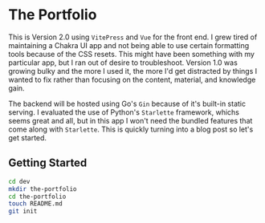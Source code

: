 # The Portfolio

This is Version 2.0 using `VitePress` and `Vue` for the front end. I grew tired of maintaining a 
Chakra UI app and not being able to use certain formatting tools because of the CSS resets. This
might have been something with my particular app, but I ran out of desire to troubleshoot. Version
1.0 was growing bulky and the more I used it, the more I'd get distracted by things I wanted to fix
rather than focusing on the content, material, and knowledge gain. 

The backend will be hosted using Go's `Gin` because of it's built-in static serving. I evaluated the
use of Python's `Starlette` framework, whichs seems great and all, but in this app I won't need
the bundled features that come along with `Starlette`. This is quickly turning into a blog post so 
let's get started. 

## Getting Started

```bash
cd dev
mkdir the-portfolio
cd the-portfolio
touch README.md
git init
```